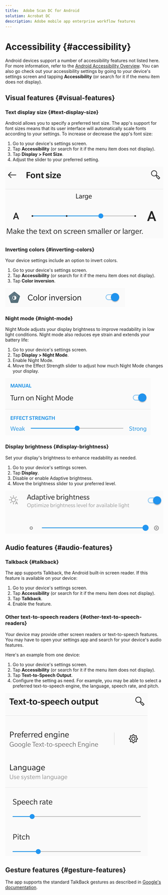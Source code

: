 ```yaml
---
title:  Adobe Scan DC for Android
solution: Acrobat DC
description: Adobe mobile app enterprise workflow features
---
```


# Accessibility {#accessibility}


Android devices support a number of accessibility features not listed here. For more information, refer to the [Android Accessibility Overview](https://support.google.com/accessibility/android/answer/6006564?hl=en). You can also go check out your accessibility settings by going to your device's settings screen and tapping **Accessibility** (or search for it if the menu item does not display). 

## Visual features {#visual-features}

### Text display size {#text-display-size}

Android allows you to specify a preferred text size. The app's support for font sizes means that its user interface will automatically scale fonts according to your settings. To increase or decrease the app's font size: 

1. Go to your device's settings screen. 
1. Tap **Accessibility** (or search for it if the menu item does not display). 
1. Tap **Display > Font Size**.
1. Adjust the slider to your preferred setting.  

![image](./images/textsize.png)

### Inverting colors {#inverting-colors}

Your device settings include an option to invert colors. 

1. Go to your device's settings screen. 
1. Tap **Accessibility** (or search for it if the menu item does not display). 
1. Tap **Color inversion**.

![image](./images/invertcolor.png)

### Night mode {#night-mode}

Night Mode adjusts your display brightness to improve readability in low light conditions. Night mode also reduces eye strain and extends your battery life:

1. Go to your device's settings screen. 
1. Tap **Display > Night Mode**. 
1. Enable Night Mode.
1. Move the Effect Strength slider to adjust how much Night Mode changes your display. 

![image](./images/nightmode.png)


### Display brightness {#display-brightness}

Set your display's brightness to enhance readability as needed. 

1. Go to your device's settings screen. 
1. Tap **Display**. 
1. Disable or enable Adaptive brightness. 
1. Move the brightness slider to your preferred level. 

![image](./images/brightness.png)

## Audio features {#audio-features}

### Talkback {#talkback}

The app supports Talkback, the Android built-in screen reader. If this feature is available on your device: 

1. Go to your device's settings screen. 
1. Tap **Accessibility** (or search for it if the menu item does not display). 
1. Tap **Talkback**.
1. Enable the feature.

### Other text-to-speech readers {#other-text-to-speech-readers}

Your device may provide other screen readers or text-to-speech features. You may have to open your settings app and search for your device's audio features.  

Here's an example from one device: 

1. Go to your device's settings screen. 
1. Tap **Accessibility** (or search for it if the menu item does not display). 
1. Tap **Text-to-Speech Output**.  
1. Configure the setting as need. For example, you may be able to select a preferred text-to-speech engine, the language, speech rate, and pitch. 

![image](./images/talkback.png)

## Gesture features {#gesture-features}

The app supports the standard TalkBack gestures as described in [Google's documentation](https://support.google.com/accessibility/android/answer/6151827?hl=en).


